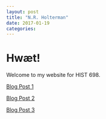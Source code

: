 ```yaml
---
layout: post
title: "N.R. Holterman"
date: 2017-01-19
categories:
---
```

# Hwæt!

Welcome to my website for HIST 698.

[Blog Post 1](http://nrholterman.github.io/blogpost1)

[Blog Post 2](http://nrholterman.github.io/blogpost2)

[Blog Post 3](http://nrholterman.ithub.io/blogpost3)
